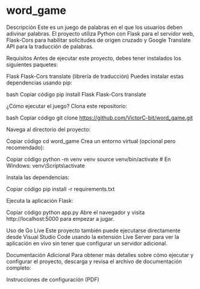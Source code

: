 # word_game
Descripción
Este es un juego de palabras en el que los usuarios deben adivinar palabras. El proyecto utiliza Python con Flask para el servidor web, Flask-Cors para habilitar solicitudes de origen cruzado y Google Translate API para la traducción de palabras.

Requisitos
Antes de ejecutar este proyecto, debes tener instalados los siguientes paquetes:

Flask
Flask-Cors
translate (librería de traducción)
Puedes instalar estas dependencias usando pip:

bash
Copiar código
pip install Flask Flask-Cors translate

¿Cómo ejecutar el juego?
Clona este repositorio:

bash
Copiar código
git clone https://github.com/VictorC-bit/word_game.git

Navega al directorio del proyecto:

Copiar código
cd word_game
Crea un entorno virtual (opcional pero recomendado):

Copiar código
python -m venv venv
source venv/bin/activate  # En Windows: venv\Scripts\activate

Instala las dependencias:

Copiar código
pip install -r requirements.txt

Ejecuta la aplicación Flask:

Copiar código
python app.py
Abre el navegador y visita http://localhost:5000 para empezar a jugar.

Uso de Go Live
Este proyecto también puede ejecutarse directamente desde Visual Studio Code usando la extensión Live Server para ver la aplicación en vivo sin tener que configurar un servidor adicional.

Documentación Adicional
Para obtener más detalles sobre cómo ejecutar y configurar el proyecto, descarga y revisa el archivo de documentación completo:

Instrucciones de configuración (PDF)
